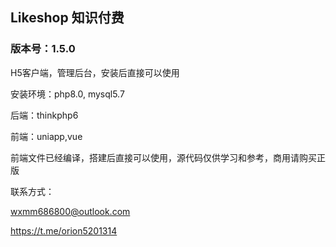 ## Likeshop 知识付费
### 版本号：1.5.0

H5客户端，管理后台，安装后直接可以使用

安装环境：php8.0, mysql5.7

后端：thinkphp6

前端：uniapp,vue

前端文件已经编译，搭建后直接可以使用，源代码仅供学习和参考，商用请购买正版

联系方式：

wxmm686800@outlook.com

https://t.me/orion5201314
